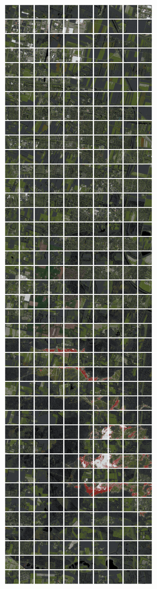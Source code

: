 <html>
<div>
<img src="https://github.com/HakkaTjakka/NL_TILE_MAP/blob/main/18/615/-1037/r.6150.-10370.png" height="44" width="44">
<img src="https://github.com/HakkaTjakka/NL_TILE_MAP/blob/main/18/615/-1037/r.6151.-10370.png" height="44" width="44">
<img src="https://github.com/HakkaTjakka/NL_TILE_MAP/blob/main/18/615/-1037/r.6152.-10370.png" height="44" width="44">
<img src="https://github.com/HakkaTjakka/NL_TILE_MAP/blob/main/18/615/-1037/r.6153.-10370.png" height="44" width="44">
<img src="https://github.com/HakkaTjakka/NL_TILE_MAP/blob/main/18/615/-1037/r.6154.-10370.png" height="44" width="44">
<img src="https://github.com/HakkaTjakka/NL_TILE_MAP/blob/main/18/615/-1037/r.6155.-10370.png" height="44" width="44">
<img src="https://github.com/HakkaTjakka/NL_TILE_MAP/blob/main/18/615/-1037/r.6156.-10370.png" height="44" width="44">
<img src="https://github.com/HakkaTjakka/NL_TILE_MAP/blob/main/18/615/-1037/r.6157.-10370.png" height="44" width="44">
<img src="https://github.com/HakkaTjakka/NL_TILE_MAP/blob/main/18/615/-1037/r.6158.-10370.png" height="44" width="44">
<img src="https://github.com/HakkaTjakka/NL_TILE_MAP/blob/main/18/615/-1037/r.6159.-10370.png" height="44" width="44">
<img src="https://github.com/HakkaTjakka/NL_TILE_MAP/blob/main/18/616/-1037/r.6160.-10370.png" height="44" width="44">
<img src="https://github.com/HakkaTjakka/NL_TILE_MAP/blob/main/18/616/-1037/r.6161.-10370.png" height="44" width="44">
<img src="https://github.com/HakkaTjakka/NL_TILE_MAP/blob/main/18/616/-1037/r.6162.-10370.png" height="44" width="44">
<img src="https://github.com/HakkaTjakka/NL_TILE_MAP/blob/main/18/616/-1037/r.6163.-10370.png" height="44" width="44">
<img src="https://github.com/HakkaTjakka/NL_TILE_MAP/blob/main/18/616/-1037/r.6164.-10370.png" height="44" width="44">
<img src="https://github.com/HakkaTjakka/NL_TILE_MAP/blob/main/18/616/-1037/r.6165.-10370.png" height="44" width="44">
<img src="https://github.com/HakkaTjakka/NL_TILE_MAP/blob/main/18/616/-1037/r.6166.-10370.png" height="44" width="44">
<img src="https://github.com/HakkaTjakka/NL_TILE_MAP/blob/main/18/616/-1037/r.6167.-10370.png" height="44" width="44">
<img src="https://github.com/HakkaTjakka/NL_TILE_MAP/blob/main/18/616/-1037/r.6168.-10370.png" height="44" width="44">
<img src="https://github.com/HakkaTjakka/NL_TILE_MAP/blob/main/18/616/-1037/r.6169.-10370.png" height="44" width="44">
<br>
<img src="https://github.com/HakkaTjakka/NL_TILE_MAP/blob/main/18/615/-1037/r.6150.-10369.png" height="44" width="44">
<img src="https://github.com/HakkaTjakka/NL_TILE_MAP/blob/main/18/615/-1037/r.6151.-10369.png" height="44" width="44">
<img src="https://github.com/HakkaTjakka/NL_TILE_MAP/blob/main/18/615/-1037/r.6152.-10369.png" height="44" width="44">
<img src="https://github.com/HakkaTjakka/NL_TILE_MAP/blob/main/18/615/-1037/r.6153.-10369.png" height="44" width="44">
<img src="https://github.com/HakkaTjakka/NL_TILE_MAP/blob/main/18/615/-1037/r.6154.-10369.png" height="44" width="44">
<img src="https://github.com/HakkaTjakka/NL_TILE_MAP/blob/main/18/615/-1037/r.6155.-10369.png" height="44" width="44">
<img src="https://github.com/HakkaTjakka/NL_TILE_MAP/blob/main/18/615/-1037/r.6156.-10369.png" height="44" width="44">
<img src="https://github.com/HakkaTjakka/NL_TILE_MAP/blob/main/18/615/-1037/r.6157.-10369.png" height="44" width="44">
<img src="https://github.com/HakkaTjakka/NL_TILE_MAP/blob/main/18/615/-1037/r.6158.-10369.png" height="44" width="44">
<img src="https://github.com/HakkaTjakka/NL_TILE_MAP/blob/main/18/615/-1037/r.6159.-10369.png" height="44" width="44">
<img src="https://github.com/HakkaTjakka/NL_TILE_MAP/blob/main/18/616/-1037/r.6160.-10369.png" height="44" width="44">
<img src="https://github.com/HakkaTjakka/NL_TILE_MAP/blob/main/18/616/-1037/r.6161.-10369.png" height="44" width="44">
<img src="https://github.com/HakkaTjakka/NL_TILE_MAP/blob/main/18/616/-1037/r.6162.-10369.png" height="44" width="44">
<img src="https://github.com/HakkaTjakka/NL_TILE_MAP/blob/main/18/616/-1037/r.6163.-10369.png" height="44" width="44">
<img src="https://github.com/HakkaTjakka/NL_TILE_MAP/blob/main/18/616/-1037/r.6164.-10369.png" height="44" width="44">
<img src="https://github.com/HakkaTjakka/NL_TILE_MAP/blob/main/18/616/-1037/r.6165.-10369.png" height="44" width="44">
<img src="https://github.com/HakkaTjakka/NL_TILE_MAP/blob/main/18/616/-1037/r.6166.-10369.png" height="44" width="44">
<img src="https://github.com/HakkaTjakka/NL_TILE_MAP/blob/main/18/616/-1037/r.6167.-10369.png" height="44" width="44">
<img src="https://github.com/HakkaTjakka/NL_TILE_MAP/blob/main/18/616/-1037/r.6168.-10369.png" height="44" width="44">
<img src="https://github.com/HakkaTjakka/NL_TILE_MAP/blob/main/18/616/-1037/r.6169.-10369.png" height="44" width="44">
<br>
<img src="https://github.com/HakkaTjakka/NL_TILE_MAP/blob/main/18/615/-1037/r.6150.-10368.png" height="44" width="44">
<img src="https://github.com/HakkaTjakka/NL_TILE_MAP/blob/main/18/615/-1037/r.6151.-10368.png" height="44" width="44">
<img src="https://github.com/HakkaTjakka/NL_TILE_MAP/blob/main/18/615/-1037/r.6152.-10368.png" height="44" width="44">
<img src="https://github.com/HakkaTjakka/NL_TILE_MAP/blob/main/18/615/-1037/r.6153.-10368.png" height="44" width="44">
<img src="https://github.com/HakkaTjakka/NL_TILE_MAP/blob/main/18/615/-1037/r.6154.-10368.png" height="44" width="44">
<img src="https://github.com/HakkaTjakka/NL_TILE_MAP/blob/main/18/615/-1037/r.6155.-10368.png" height="44" width="44">
<img src="https://github.com/HakkaTjakka/NL_TILE_MAP/blob/main/18/615/-1037/r.6156.-10368.png" height="44" width="44">
<img src="https://github.com/HakkaTjakka/NL_TILE_MAP/blob/main/18/615/-1037/r.6157.-10368.png" height="44" width="44">
<img src="https://github.com/HakkaTjakka/NL_TILE_MAP/blob/main/18/615/-1037/r.6158.-10368.png" height="44" width="44">
<img src="https://github.com/HakkaTjakka/NL_TILE_MAP/blob/main/18/615/-1037/r.6159.-10368.png" height="44" width="44">
<img src="https://github.com/HakkaTjakka/NL_TILE_MAP/blob/main/18/616/-1037/r.6160.-10368.png" height="44" width="44">
<img src="https://github.com/HakkaTjakka/NL_TILE_MAP/blob/main/18/616/-1037/r.6161.-10368.png" height="44" width="44">
<img src="https://github.com/HakkaTjakka/NL_TILE_MAP/blob/main/18/616/-1037/r.6162.-10368.png" height="44" width="44">
<img src="https://github.com/HakkaTjakka/NL_TILE_MAP/blob/main/18/616/-1037/r.6163.-10368.png" height="44" width="44">
<img src="https://github.com/HakkaTjakka/NL_TILE_MAP/blob/main/18/616/-1037/r.6164.-10368.png" height="44" width="44">
<img src="https://github.com/HakkaTjakka/NL_TILE_MAP/blob/main/18/616/-1037/r.6165.-10368.png" height="44" width="44">
<img src="https://github.com/HakkaTjakka/NL_TILE_MAP/blob/main/18/616/-1037/r.6166.-10368.png" height="44" width="44">
<img src="https://github.com/HakkaTjakka/NL_TILE_MAP/blob/main/18/616/-1037/r.6167.-10368.png" height="44" width="44">
<img src="https://github.com/HakkaTjakka/NL_TILE_MAP/blob/main/18/616/-1037/r.6168.-10368.png" height="44" width="44">
<img src="https://github.com/HakkaTjakka/NL_TILE_MAP/blob/main/18/616/-1037/r.6169.-10368.png" height="44" width="44">
<br>
<img src="https://github.com/HakkaTjakka/NL_TILE_MAP/blob/main/18/615/-1037/r.6150.-10367.png" height="44" width="44">
<img src="https://github.com/HakkaTjakka/NL_TILE_MAP/blob/main/18/615/-1037/r.6151.-10367.png" height="44" width="44">
<img src="https://github.com/HakkaTjakka/NL_TILE_MAP/blob/main/18/615/-1037/r.6152.-10367.png" height="44" width="44">
<img src="https://github.com/HakkaTjakka/NL_TILE_MAP/blob/main/18/615/-1037/r.6153.-10367.png" height="44" width="44">
<img src="https://github.com/HakkaTjakka/NL_TILE_MAP/blob/main/18/615/-1037/r.6154.-10367.png" height="44" width="44">
<img src="https://github.com/HakkaTjakka/NL_TILE_MAP/blob/main/18/615/-1037/r.6155.-10367.png" height="44" width="44">
<img src="https://github.com/HakkaTjakka/NL_TILE_MAP/blob/main/18/615/-1037/r.6156.-10367.png" height="44" width="44">
<img src="https://github.com/HakkaTjakka/NL_TILE_MAP/blob/main/18/615/-1037/r.6157.-10367.png" height="44" width="44">
<img src="https://github.com/HakkaTjakka/NL_TILE_MAP/blob/main/18/615/-1037/r.6158.-10367.png" height="44" width="44">
<img src="https://github.com/HakkaTjakka/NL_TILE_MAP/blob/main/18/615/-1037/r.6159.-10367.png" height="44" width="44">
<img src="https://github.com/HakkaTjakka/NL_TILE_MAP/blob/main/18/616/-1037/r.6160.-10367.png" height="44" width="44">
<img src="https://github.com/HakkaTjakka/NL_TILE_MAP/blob/main/18/616/-1037/r.6161.-10367.png" height="44" width="44">
<img src="https://github.com/HakkaTjakka/NL_TILE_MAP/blob/main/18/616/-1037/r.6162.-10367.png" height="44" width="44">
<img src="https://github.com/HakkaTjakka/NL_TILE_MAP/blob/main/18/616/-1037/r.6163.-10367.png" height="44" width="44">
<img src="https://github.com/HakkaTjakka/NL_TILE_MAP/blob/main/18/616/-1037/r.6164.-10367.png" height="44" width="44">
<img src="https://github.com/HakkaTjakka/NL_TILE_MAP/blob/main/18/616/-1037/r.6165.-10367.png" height="44" width="44">
<img src="https://github.com/HakkaTjakka/NL_TILE_MAP/blob/main/18/616/-1037/r.6166.-10367.png" height="44" width="44">
<img src="https://github.com/HakkaTjakka/NL_TILE_MAP/blob/main/18/616/-1037/r.6167.-10367.png" height="44" width="44">
<img src="https://github.com/HakkaTjakka/NL_TILE_MAP/blob/main/18/616/-1037/r.6168.-10367.png" height="44" width="44">
<img src="https://github.com/HakkaTjakka/NL_TILE_MAP/blob/main/18/616/-1037/r.6169.-10367.png" height="44" width="44">
<br>
<img src="https://github.com/HakkaTjakka/NL_TILE_MAP/blob/main/18/615/-1037/r.6150.-10366.png" height="44" width="44">
<img src="https://github.com/HakkaTjakka/NL_TILE_MAP/blob/main/18/615/-1037/r.6151.-10366.png" height="44" width="44">
<img src="https://github.com/HakkaTjakka/NL_TILE_MAP/blob/main/18/615/-1037/r.6152.-10366.png" height="44" width="44">
<img src="https://github.com/HakkaTjakka/NL_TILE_MAP/blob/main/18/615/-1037/r.6153.-10366.png" height="44" width="44">
<img src="https://github.com/HakkaTjakka/NL_TILE_MAP/blob/main/18/615/-1037/r.6154.-10366.png" height="44" width="44">
<img src="https://github.com/HakkaTjakka/NL_TILE_MAP/blob/main/18/615/-1037/r.6155.-10366.png" height="44" width="44">
<img src="https://github.com/HakkaTjakka/NL_TILE_MAP/blob/main/18/615/-1037/r.6156.-10366.png" height="44" width="44">
<img src="https://github.com/HakkaTjakka/NL_TILE_MAP/blob/main/18/615/-1037/r.6157.-10366.png" height="44" width="44">
<img src="https://github.com/HakkaTjakka/NL_TILE_MAP/blob/main/18/615/-1037/r.6158.-10366.png" height="44" width="44">
<img src="https://github.com/HakkaTjakka/NL_TILE_MAP/blob/main/18/615/-1037/r.6159.-10366.png" height="44" width="44">
<img src="https://github.com/HakkaTjakka/NL_TILE_MAP/blob/main/18/616/-1037/r.6160.-10366.png" height="44" width="44">
<img src="https://github.com/HakkaTjakka/NL_TILE_MAP/blob/main/18/616/-1037/r.6161.-10366.png" height="44" width="44">
<img src="https://github.com/HakkaTjakka/NL_TILE_MAP/blob/main/18/616/-1037/r.6162.-10366.png" height="44" width="44">
<img src="https://github.com/HakkaTjakka/NL_TILE_MAP/blob/main/18/616/-1037/r.6163.-10366.png" height="44" width="44">
<img src="https://github.com/HakkaTjakka/NL_TILE_MAP/blob/main/18/616/-1037/r.6164.-10366.png" height="44" width="44">
<img src="https://github.com/HakkaTjakka/NL_TILE_MAP/blob/main/18/616/-1037/r.6165.-10366.png" height="44" width="44">
<img src="https://github.com/HakkaTjakka/NL_TILE_MAP/blob/main/18/616/-1037/r.6166.-10366.png" height="44" width="44">
<img src="https://github.com/HakkaTjakka/NL_TILE_MAP/blob/main/18/616/-1037/r.6167.-10366.png" height="44" width="44">
<img src="https://github.com/HakkaTjakka/NL_TILE_MAP/blob/main/18/616/-1037/r.6168.-10366.png" height="44" width="44">
<img src="https://github.com/HakkaTjakka/NL_TILE_MAP/blob/main/18/616/-1037/r.6169.-10366.png" height="44" width="44">
<br>
<img src="https://github.com/HakkaTjakka/NL_TILE_MAP/blob/main/18/615/-1037/r.6150.-10365.png" height="44" width="44">
<img src="https://github.com/HakkaTjakka/NL_TILE_MAP/blob/main/18/615/-1037/r.6151.-10365.png" height="44" width="44">
<img src="https://github.com/HakkaTjakka/NL_TILE_MAP/blob/main/18/615/-1037/r.6152.-10365.png" height="44" width="44">
<img src="https://github.com/HakkaTjakka/NL_TILE_MAP/blob/main/18/615/-1037/r.6153.-10365.png" height="44" width="44">
<img src="https://github.com/HakkaTjakka/NL_TILE_MAP/blob/main/18/615/-1037/r.6154.-10365.png" height="44" width="44">
<img src="https://github.com/HakkaTjakka/NL_TILE_MAP/blob/main/18/615/-1037/r.6155.-10365.png" height="44" width="44">
<img src="https://github.com/HakkaTjakka/NL_TILE_MAP/blob/main/18/615/-1037/r.6156.-10365.png" height="44" width="44">
<img src="https://github.com/HakkaTjakka/NL_TILE_MAP/blob/main/18/615/-1037/r.6157.-10365.png" height="44" width="44">
<img src="https://github.com/HakkaTjakka/NL_TILE_MAP/blob/main/18/615/-1037/r.6158.-10365.png" height="44" width="44">
<img src="https://github.com/HakkaTjakka/NL_TILE_MAP/blob/main/18/615/-1037/r.6159.-10365.png" height="44" width="44">
<img src="https://github.com/HakkaTjakka/NL_TILE_MAP/blob/main/18/616/-1037/r.6160.-10365.png" height="44" width="44">
<img src="https://github.com/HakkaTjakka/NL_TILE_MAP/blob/main/18/616/-1037/r.6161.-10365.png" height="44" width="44">
<img src="https://github.com/HakkaTjakka/NL_TILE_MAP/blob/main/18/616/-1037/r.6162.-10365.png" height="44" width="44">
<img src="https://github.com/HakkaTjakka/NL_TILE_MAP/blob/main/18/616/-1037/r.6163.-10365.png" height="44" width="44">
<img src="https://github.com/HakkaTjakka/NL_TILE_MAP/blob/main/18/616/-1037/r.6164.-10365.png" height="44" width="44">
<img src="https://github.com/HakkaTjakka/NL_TILE_MAP/blob/main/18/616/-1037/r.6165.-10365.png" height="44" width="44">
<img src="https://github.com/HakkaTjakka/NL_TILE_MAP/blob/main/18/616/-1037/r.6166.-10365.png" height="44" width="44">
<img src="https://github.com/HakkaTjakka/NL_TILE_MAP/blob/main/18/616/-1037/r.6167.-10365.png" height="44" width="44">
<img src="https://github.com/HakkaTjakka/NL_TILE_MAP/blob/main/18/616/-1037/r.6168.-10365.png" height="44" width="44">
<img src="https://github.com/HakkaTjakka/NL_TILE_MAP/blob/main/18/616/-1037/r.6169.-10365.png" height="44" width="44">
<br>
<img src="https://github.com/HakkaTjakka/NL_TILE_MAP/blob/main/18/615/-1037/r.6150.-10364.png" height="44" width="44">
<img src="https://github.com/HakkaTjakka/NL_TILE_MAP/blob/main/18/615/-1037/r.6151.-10364.png" height="44" width="44">
<img src="https://github.com/HakkaTjakka/NL_TILE_MAP/blob/main/18/615/-1037/r.6152.-10364.png" height="44" width="44">
<img src="https://github.com/HakkaTjakka/NL_TILE_MAP/blob/main/18/615/-1037/r.6153.-10364.png" height="44" width="44">
<img src="https://github.com/HakkaTjakka/NL_TILE_MAP/blob/main/18/615/-1037/r.6154.-10364.png" height="44" width="44">
<img src="https://github.com/HakkaTjakka/NL_TILE_MAP/blob/main/18/615/-1037/r.6155.-10364.png" height="44" width="44">
<img src="https://github.com/HakkaTjakka/NL_TILE_MAP/blob/main/18/615/-1037/r.6156.-10364.png" height="44" width="44">
<img src="https://github.com/HakkaTjakka/NL_TILE_MAP/blob/main/18/615/-1037/r.6157.-10364.png" height="44" width="44">
<img src="https://github.com/HakkaTjakka/NL_TILE_MAP/blob/main/18/615/-1037/r.6158.-10364.png" height="44" width="44">
<img src="https://github.com/HakkaTjakka/NL_TILE_MAP/blob/main/18/615/-1037/r.6159.-10364.png" height="44" width="44">
<img src="https://github.com/HakkaTjakka/NL_TILE_MAP/blob/main/18/616/-1037/r.6160.-10364.png" height="44" width="44">
<img src="https://github.com/HakkaTjakka/NL_TILE_MAP/blob/main/18/616/-1037/r.6161.-10364.png" height="44" width="44">
<img src="https://github.com/HakkaTjakka/NL_TILE_MAP/blob/main/18/616/-1037/r.6162.-10364.png" height="44" width="44">
<img src="https://github.com/HakkaTjakka/NL_TILE_MAP/blob/main/18/616/-1037/r.6163.-10364.png" height="44" width="44">
<img src="https://github.com/HakkaTjakka/NL_TILE_MAP/blob/main/18/616/-1037/r.6164.-10364.png" height="44" width="44">
<img src="https://github.com/HakkaTjakka/NL_TILE_MAP/blob/main/18/616/-1037/r.6165.-10364.png" height="44" width="44">
<img src="https://github.com/HakkaTjakka/NL_TILE_MAP/blob/main/18/616/-1037/r.6166.-10364.png" height="44" width="44">
<img src="https://github.com/HakkaTjakka/NL_TILE_MAP/blob/main/18/616/-1037/r.6167.-10364.png" height="44" width="44">
<img src="https://github.com/HakkaTjakka/NL_TILE_MAP/blob/main/18/616/-1037/r.6168.-10364.png" height="44" width="44">
<img src="https://github.com/HakkaTjakka/NL_TILE_MAP/blob/main/18/616/-1037/r.6169.-10364.png" height="44" width="44">
<br>
<img src="https://github.com/HakkaTjakka/NL_TILE_MAP/blob/main/18/615/-1037/r.6150.-10363.png" height="44" width="44">
<img src="https://github.com/HakkaTjakka/NL_TILE_MAP/blob/main/18/615/-1037/r.6151.-10363.png" height="44" width="44">
<img src="https://github.com/HakkaTjakka/NL_TILE_MAP/blob/main/18/615/-1037/r.6152.-10363.png" height="44" width="44">
<img src="https://github.com/HakkaTjakka/NL_TILE_MAP/blob/main/18/615/-1037/r.6153.-10363.png" height="44" width="44">
<img src="https://github.com/HakkaTjakka/NL_TILE_MAP/blob/main/18/615/-1037/r.6154.-10363.png" height="44" width="44">
<img src="https://github.com/HakkaTjakka/NL_TILE_MAP/blob/main/18/615/-1037/r.6155.-10363.png" height="44" width="44">
<img src="https://github.com/HakkaTjakka/NL_TILE_MAP/blob/main/18/615/-1037/r.6156.-10363.png" height="44" width="44">
<img src="https://github.com/HakkaTjakka/NL_TILE_MAP/blob/main/18/615/-1037/r.6157.-10363.png" height="44" width="44">
<img src="https://github.com/HakkaTjakka/NL_TILE_MAP/blob/main/18/615/-1037/r.6158.-10363.png" height="44" width="44">
<img src="https://github.com/HakkaTjakka/NL_TILE_MAP/blob/main/18/615/-1037/r.6159.-10363.png" height="44" width="44">
<img src="https://github.com/HakkaTjakka/NL_TILE_MAP/blob/main/18/616/-1037/r.6160.-10363.png" height="44" width="44">
<img src="https://github.com/HakkaTjakka/NL_TILE_MAP/blob/main/18/616/-1037/r.6161.-10363.png" height="44" width="44">
<img src="https://github.com/HakkaTjakka/NL_TILE_MAP/blob/main/18/616/-1037/r.6162.-10363.png" height="44" width="44">
<img src="https://github.com/HakkaTjakka/NL_TILE_MAP/blob/main/18/616/-1037/r.6163.-10363.png" height="44" width="44">
<img src="https://github.com/HakkaTjakka/NL_TILE_MAP/blob/main/18/616/-1037/r.6164.-10363.png" height="44" width="44">
<img src="https://github.com/HakkaTjakka/NL_TILE_MAP/blob/main/18/616/-1037/r.6165.-10363.png" height="44" width="44">
<img src="https://github.com/HakkaTjakka/NL_TILE_MAP/blob/main/18/616/-1037/r.6166.-10363.png" height="44" width="44">
<img src="https://github.com/HakkaTjakka/NL_TILE_MAP/blob/main/18/616/-1037/r.6167.-10363.png" height="44" width="44">
<img src="https://github.com/HakkaTjakka/NL_TILE_MAP/blob/main/18/616/-1037/r.6168.-10363.png" height="44" width="44">
<img src="https://github.com/HakkaTjakka/NL_TILE_MAP/blob/main/18/616/-1037/r.6169.-10363.png" height="44" width="44">
<br>
<img src="https://github.com/HakkaTjakka/NL_TILE_MAP/blob/main/18/615/-1037/r.6150.-10362.png" height="44" width="44">
<img src="https://github.com/HakkaTjakka/NL_TILE_MAP/blob/main/18/615/-1037/r.6151.-10362.png" height="44" width="44">
<img src="https://github.com/HakkaTjakka/NL_TILE_MAP/blob/main/18/615/-1037/r.6152.-10362.png" height="44" width="44">
<img src="https://github.com/HakkaTjakka/NL_TILE_MAP/blob/main/18/615/-1037/r.6153.-10362.png" height="44" width="44">
<img src="https://github.com/HakkaTjakka/NL_TILE_MAP/blob/main/18/615/-1037/r.6154.-10362.png" height="44" width="44">
<img src="https://github.com/HakkaTjakka/NL_TILE_MAP/blob/main/18/615/-1037/r.6155.-10362.png" height="44" width="44">
<img src="https://github.com/HakkaTjakka/NL_TILE_MAP/blob/main/18/615/-1037/r.6156.-10362.png" height="44" width="44">
<img src="https://github.com/HakkaTjakka/NL_TILE_MAP/blob/main/18/615/-1037/r.6157.-10362.png" height="44" width="44">
<img src="https://github.com/HakkaTjakka/NL_TILE_MAP/blob/main/18/615/-1037/r.6158.-10362.png" height="44" width="44">
<img src="https://github.com/HakkaTjakka/NL_TILE_MAP/blob/main/18/615/-1037/r.6159.-10362.png" height="44" width="44">
<img src="https://github.com/HakkaTjakka/NL_TILE_MAP/blob/main/18/616/-1037/r.6160.-10362.png" height="44" width="44">
<img src="https://github.com/HakkaTjakka/NL_TILE_MAP/blob/main/18/616/-1037/r.6161.-10362.png" height="44" width="44">
<img src="https://github.com/HakkaTjakka/NL_TILE_MAP/blob/main/18/616/-1037/r.6162.-10362.png" height="44" width="44">
<img src="https://github.com/HakkaTjakka/NL_TILE_MAP/blob/main/18/616/-1037/r.6163.-10362.png" height="44" width="44">
<img src="https://github.com/HakkaTjakka/NL_TILE_MAP/blob/main/18/616/-1037/r.6164.-10362.png" height="44" width="44">
<img src="https://github.com/HakkaTjakka/NL_TILE_MAP/blob/main/18/616/-1037/r.6165.-10362.png" height="44" width="44">
<img src="https://github.com/HakkaTjakka/NL_TILE_MAP/blob/main/18/616/-1037/r.6166.-10362.png" height="44" width="44">
<img src="https://github.com/HakkaTjakka/NL_TILE_MAP/blob/main/18/616/-1037/r.6167.-10362.png" height="44" width="44">
<img src="https://github.com/HakkaTjakka/NL_TILE_MAP/blob/main/18/616/-1037/r.6168.-10362.png" height="44" width="44">
<img src="https://github.com/HakkaTjakka/NL_TILE_MAP/blob/main/18/616/-1037/r.6169.-10362.png" height="44" width="44">
<br>
<img src="https://github.com/HakkaTjakka/NL_TILE_MAP/blob/main/18/615/-1037/r.6150.-10361.png" height="44" width="44">
<img src="https://github.com/HakkaTjakka/NL_TILE_MAP/blob/main/18/615/-1037/r.6151.-10361.png" height="44" width="44">
<img src="https://github.com/HakkaTjakka/NL_TILE_MAP/blob/main/18/615/-1037/r.6152.-10361.png" height="44" width="44">
<img src="https://github.com/HakkaTjakka/NL_TILE_MAP/blob/main/18/615/-1037/r.6153.-10361.png" height="44" width="44">
<img src="https://github.com/HakkaTjakka/NL_TILE_MAP/blob/main/18/615/-1037/r.6154.-10361.png" height="44" width="44">
<img src="https://github.com/HakkaTjakka/NL_TILE_MAP/blob/main/18/615/-1037/r.6155.-10361.png" height="44" width="44">
<img src="https://github.com/HakkaTjakka/NL_TILE_MAP/blob/main/18/615/-1037/r.6156.-10361.png" height="44" width="44">
<img src="https://github.com/HakkaTjakka/NL_TILE_MAP/blob/main/18/615/-1037/r.6157.-10361.png" height="44" width="44">
<img src="https://github.com/HakkaTjakka/NL_TILE_MAP/blob/main/18/615/-1037/r.6158.-10361.png" height="44" width="44">
<img src="https://github.com/HakkaTjakka/NL_TILE_MAP/blob/main/18/615/-1037/r.6159.-10361.png" height="44" width="44">
<img src="https://github.com/HakkaTjakka/NL_TILE_MAP/blob/main/18/616/-1037/r.6160.-10361.png" height="44" width="44">
<img src="https://github.com/HakkaTjakka/NL_TILE_MAP/blob/main/18/616/-1037/r.6161.-10361.png" height="44" width="44">
<img src="https://github.com/HakkaTjakka/NL_TILE_MAP/blob/main/18/616/-1037/r.6162.-10361.png" height="44" width="44">
<img src="https://github.com/HakkaTjakka/NL_TILE_MAP/blob/main/18/616/-1037/r.6163.-10361.png" height="44" width="44">
<img src="https://github.com/HakkaTjakka/NL_TILE_MAP/blob/main/18/616/-1037/r.6164.-10361.png" height="44" width="44">
<img src="https://github.com/HakkaTjakka/NL_TILE_MAP/blob/main/18/616/-1037/r.6165.-10361.png" height="44" width="44">
<img src="https://github.com/HakkaTjakka/NL_TILE_MAP/blob/main/18/616/-1037/r.6166.-10361.png" height="44" width="44">
<img src="https://github.com/HakkaTjakka/NL_TILE_MAP/blob/main/18/616/-1037/r.6167.-10361.png" height="44" width="44">
<img src="https://github.com/HakkaTjakka/NL_TILE_MAP/blob/main/18/616/-1037/r.6168.-10361.png" height="44" width="44">
<img src="https://github.com/HakkaTjakka/NL_TILE_MAP/blob/main/18/616/-1037/r.6169.-10361.png" height="44" width="44">
<br>
<img src="https://github.com/HakkaTjakka/NL_TILE_MAP/blob/main/18/615/-1036/r.6150.-10360.png" height="44" width="44">
<img src="https://github.com/HakkaTjakka/NL_TILE_MAP/blob/main/18/615/-1036/r.6151.-10360.png" height="44" width="44">
<img src="https://github.com/HakkaTjakka/NL_TILE_MAP/blob/main/18/615/-1036/r.6152.-10360.png" height="44" width="44">
<img src="https://github.com/HakkaTjakka/NL_TILE_MAP/blob/main/18/615/-1036/r.6153.-10360.png" height="44" width="44">
<img src="https://github.com/HakkaTjakka/NL_TILE_MAP/blob/main/18/615/-1036/r.6154.-10360.png" height="44" width="44">
<img src="https://github.com/HakkaTjakka/NL_TILE_MAP/blob/main/18/615/-1036/r.6155.-10360.png" height="44" width="44">
<img src="https://github.com/HakkaTjakka/NL_TILE_MAP/blob/main/18/615/-1036/r.6156.-10360.png" height="44" width="44">
<img src="https://github.com/HakkaTjakka/NL_TILE_MAP/blob/main/18/615/-1036/r.6157.-10360.png" height="44" width="44">
<img src="https://github.com/HakkaTjakka/NL_TILE_MAP/blob/main/18/615/-1036/r.6158.-10360.png" height="44" width="44">
<img src="https://github.com/HakkaTjakka/NL_TILE_MAP/blob/main/18/615/-1036/r.6159.-10360.png" height="44" width="44">
<img src="https://github.com/HakkaTjakka/NL_TILE_MAP/blob/main/18/616/-1036/r.6160.-10360.png" height="44" width="44">
<img src="https://github.com/HakkaTjakka/NL_TILE_MAP/blob/main/18/616/-1036/r.6161.-10360.png" height="44" width="44">
<img src="https://github.com/HakkaTjakka/NL_TILE_MAP/blob/main/18/616/-1036/r.6162.-10360.png" height="44" width="44">
<img src="https://github.com/HakkaTjakka/NL_TILE_MAP/blob/main/18/616/-1036/r.6163.-10360.png" height="44" width="44">
<img src="https://github.com/HakkaTjakka/NL_TILE_MAP/blob/main/18/616/-1036/r.6164.-10360.png" height="44" width="44">
<img src="https://github.com/HakkaTjakka/NL_TILE_MAP/blob/main/18/616/-1036/r.6165.-10360.png" height="44" width="44">
<img src="https://github.com/HakkaTjakka/NL_TILE_MAP/blob/main/18/616/-1036/r.6166.-10360.png" height="44" width="44">
<img src="https://github.com/HakkaTjakka/NL_TILE_MAP/blob/main/18/616/-1036/r.6167.-10360.png" height="44" width="44">
<img src="https://github.com/HakkaTjakka/NL_TILE_MAP/blob/main/18/616/-1036/r.6168.-10360.png" height="44" width="44">
<img src="https://github.com/HakkaTjakka/NL_TILE_MAP/blob/main/18/616/-1036/r.6169.-10360.png" height="44" width="44">
<br>
<img src="https://github.com/HakkaTjakka/NL_TILE_MAP/blob/main/18/615/-1036/r.6150.-10359.png" height="44" width="44">
<img src="https://github.com/HakkaTjakka/NL_TILE_MAP/blob/main/18/615/-1036/r.6151.-10359.png" height="44" width="44">
<img src="https://github.com/HakkaTjakka/NL_TILE_MAP/blob/main/18/615/-1036/r.6152.-10359.png" height="44" width="44">
<img src="https://github.com/HakkaTjakka/NL_TILE_MAP/blob/main/18/615/-1036/r.6153.-10359.png" height="44" width="44">
<img src="https://github.com/HakkaTjakka/NL_TILE_MAP/blob/main/18/615/-1036/r.6154.-10359.png" height="44" width="44">
<img src="https://github.com/HakkaTjakka/NL_TILE_MAP/blob/main/18/615/-1036/r.6155.-10359.png" height="44" width="44">
<img src="https://github.com/HakkaTjakka/NL_TILE_MAP/blob/main/18/615/-1036/r.6156.-10359.png" height="44" width="44">
<img src="https://github.com/HakkaTjakka/NL_TILE_MAP/blob/main/18/615/-1036/r.6157.-10359.png" height="44" width="44">
<img src="https://github.com/HakkaTjakka/NL_TILE_MAP/blob/main/18/615/-1036/r.6158.-10359.png" height="44" width="44">
<img src="https://github.com/HakkaTjakka/NL_TILE_MAP/blob/main/18/615/-1036/r.6159.-10359.png" height="44" width="44">
<img src="https://github.com/HakkaTjakka/NL_TILE_MAP/blob/main/18/616/-1036/r.6160.-10359.png" height="44" width="44">
<img src="https://github.com/HakkaTjakka/NL_TILE_MAP/blob/main/18/616/-1036/r.6161.-10359.png" height="44" width="44">
<img src="https://github.com/HakkaTjakka/NL_TILE_MAP/blob/main/18/616/-1036/r.6162.-10359.png" height="44" width="44">
<img src="https://github.com/HakkaTjakka/NL_TILE_MAP/blob/main/18/616/-1036/r.6163.-10359.png" height="44" width="44">
<img src="https://github.com/HakkaTjakka/NL_TILE_MAP/blob/main/18/616/-1036/r.6164.-10359.png" height="44" width="44">
<img src="https://github.com/HakkaTjakka/NL_TILE_MAP/blob/main/18/616/-1036/r.6165.-10359.png" height="44" width="44">
<img src="https://github.com/HakkaTjakka/NL_TILE_MAP/blob/main/18/616/-1036/r.6166.-10359.png" height="44" width="44">
<img src="https://github.com/HakkaTjakka/NL_TILE_MAP/blob/main/18/616/-1036/r.6167.-10359.png" height="44" width="44">
<img src="https://github.com/HakkaTjakka/NL_TILE_MAP/blob/main/18/616/-1036/r.6168.-10359.png" height="44" width="44">
<img src="https://github.com/HakkaTjakka/NL_TILE_MAP/blob/main/18/616/-1036/r.6169.-10359.png" height="44" width="44">
<br>
<img src="https://github.com/HakkaTjakka/NL_TILE_MAP/blob/main/18/615/-1036/r.6150.-10358.png" height="44" width="44">
<img src="https://github.com/HakkaTjakka/NL_TILE_MAP/blob/main/18/615/-1036/r.6151.-10358.png" height="44" width="44">
<img src="https://github.com/HakkaTjakka/NL_TILE_MAP/blob/main/18/615/-1036/r.6152.-10358.png" height="44" width="44">
<img src="https://github.com/HakkaTjakka/NL_TILE_MAP/blob/main/18/615/-1036/r.6153.-10358.png" height="44" width="44">
<img src="https://github.com/HakkaTjakka/NL_TILE_MAP/blob/main/18/615/-1036/r.6154.-10358.png" height="44" width="44">
<img src="https://github.com/HakkaTjakka/NL_TILE_MAP/blob/main/18/615/-1036/r.6155.-10358.png" height="44" width="44">
<img src="https://github.com/HakkaTjakka/NL_TILE_MAP/blob/main/18/615/-1036/r.6156.-10358.png" height="44" width="44">
<img src="https://github.com/HakkaTjakka/NL_TILE_MAP/blob/main/18/615/-1036/r.6157.-10358.png" height="44" width="44">
<img src="https://github.com/HakkaTjakka/NL_TILE_MAP/blob/main/18/615/-1036/r.6158.-10358.png" height="44" width="44">
<img src="https://github.com/HakkaTjakka/NL_TILE_MAP/blob/main/18/615/-1036/r.6159.-10358.png" height="44" width="44">
<img src="https://github.com/HakkaTjakka/NL_TILE_MAP/blob/main/18/616/-1036/r.6160.-10358.png" height="44" width="44">
<img src="https://github.com/HakkaTjakka/NL_TILE_MAP/blob/main/18/616/-1036/r.6161.-10358.png" height="44" width="44">
<img src="https://github.com/HakkaTjakka/NL_TILE_MAP/blob/main/18/616/-1036/r.6162.-10358.png" height="44" width="44">
<img src="https://github.com/HakkaTjakka/NL_TILE_MAP/blob/main/18/616/-1036/r.6163.-10358.png" height="44" width="44">
<img src="https://github.com/HakkaTjakka/NL_TILE_MAP/blob/main/18/616/-1036/r.6164.-10358.png" height="44" width="44">
<img src="https://github.com/HakkaTjakka/NL_TILE_MAP/blob/main/18/616/-1036/r.6165.-10358.png" height="44" width="44">
<img src="https://github.com/HakkaTjakka/NL_TILE_MAP/blob/main/18/616/-1036/r.6166.-10358.png" height="44" width="44">
<img src="https://github.com/HakkaTjakka/NL_TILE_MAP/blob/main/18/616/-1036/r.6167.-10358.png" height="44" width="44">
<img src="https://github.com/HakkaTjakka/NL_TILE_MAP/blob/main/18/616/-1036/r.6168.-10358.png" height="44" width="44">
<img src="https://github.com/HakkaTjakka/NL_TILE_MAP/blob/main/18/616/-1036/r.6169.-10358.png" height="44" width="44">
<br>
<img src="https://github.com/HakkaTjakka/NL_TILE_MAP/blob/main/18/615/-1036/r.6150.-10357.png" height="44" width="44">
<img src="https://github.com/HakkaTjakka/NL_TILE_MAP/blob/main/18/615/-1036/r.6151.-10357.png" height="44" width="44">
<img src="https://github.com/HakkaTjakka/NL_TILE_MAP/blob/main/18/615/-1036/r.6152.-10357.png" height="44" width="44">
<img src="https://github.com/HakkaTjakka/NL_TILE_MAP/blob/main/18/615/-1036/r.6153.-10357.png" height="44" width="44">
<img src="https://github.com/HakkaTjakka/NL_TILE_MAP/blob/main/18/615/-1036/r.6154.-10357.png" height="44" width="44">
<img src="https://github.com/HakkaTjakka/NL_TILE_MAP/blob/main/18/615/-1036/r.6155.-10357.png" height="44" width="44">
<img src="https://github.com/HakkaTjakka/NL_TILE_MAP/blob/main/18/615/-1036/r.6156.-10357.png" height="44" width="44">
<img src="https://github.com/HakkaTjakka/NL_TILE_MAP/blob/main/18/615/-1036/r.6157.-10357.png" height="44" width="44">
<img src="https://github.com/HakkaTjakka/NL_TILE_MAP/blob/main/18/615/-1036/r.6158.-10357.png" height="44" width="44">
<img src="https://github.com/HakkaTjakka/NL_TILE_MAP/blob/main/18/615/-1036/r.6159.-10357.png" height="44" width="44">
<img src="https://github.com/HakkaTjakka/NL_TILE_MAP/blob/main/18/616/-1036/r.6160.-10357.png" height="44" width="44">
<img src="https://github.com/HakkaTjakka/NL_TILE_MAP/blob/main/18/616/-1036/r.6161.-10357.png" height="44" width="44">
<img src="https://github.com/HakkaTjakka/NL_TILE_MAP/blob/main/18/616/-1036/r.6162.-10357.png" height="44" width="44">
<img src="https://github.com/HakkaTjakka/NL_TILE_MAP/blob/main/18/616/-1036/r.6163.-10357.png" height="44" width="44">
<img src="https://github.com/HakkaTjakka/NL_TILE_MAP/blob/main/18/616/-1036/r.6164.-10357.png" height="44" width="44">
<img src="https://github.com/HakkaTjakka/NL_TILE_MAP/blob/main/18/616/-1036/r.6165.-10357.png" height="44" width="44">
<img src="https://github.com/HakkaTjakka/NL_TILE_MAP/blob/main/18/616/-1036/r.6166.-10357.png" height="44" width="44">
<img src="https://github.com/HakkaTjakka/NL_TILE_MAP/blob/main/18/616/-1036/r.6167.-10357.png" height="44" width="44">
<img src="https://github.com/HakkaTjakka/NL_TILE_MAP/blob/main/18/616/-1036/r.6168.-10357.png" height="44" width="44">
<img src="https://github.com/HakkaTjakka/NL_TILE_MAP/blob/main/18/616/-1036/r.6169.-10357.png" height="44" width="44">
<br>
<img src="https://github.com/HakkaTjakka/NL_TILE_MAP/blob/main/18/615/-1036/r.6150.-10356.png" height="44" width="44">
<img src="https://github.com/HakkaTjakka/NL_TILE_MAP/blob/main/18/615/-1036/r.6151.-10356.png" height="44" width="44">
<img src="https://github.com/HakkaTjakka/NL_TILE_MAP/blob/main/18/615/-1036/r.6152.-10356.png" height="44" width="44">
<img src="https://github.com/HakkaTjakka/NL_TILE_MAP/blob/main/18/615/-1036/r.6153.-10356.png" height="44" width="44">
<img src="https://github.com/HakkaTjakka/NL_TILE_MAP/blob/main/18/615/-1036/r.6154.-10356.png" height="44" width="44">
<img src="https://github.com/HakkaTjakka/NL_TILE_MAP/blob/main/18/615/-1036/r.6155.-10356.png" height="44" width="44">
<img src="https://github.com/HakkaTjakka/NL_TILE_MAP/blob/main/18/615/-1036/r.6156.-10356.png" height="44" width="44">
<img src="https://github.com/HakkaTjakka/NL_TILE_MAP/blob/main/18/615/-1036/r.6157.-10356.png" height="44" width="44">
<img src="https://github.com/HakkaTjakka/NL_TILE_MAP/blob/main/18/615/-1036/r.6158.-10356.png" height="44" width="44">
<img src="https://github.com/HakkaTjakka/NL_TILE_MAP/blob/main/18/615/-1036/r.6159.-10356.png" height="44" width="44">
<img src="https://github.com/HakkaTjakka/NL_TILE_MAP/blob/main/18/616/-1036/r.6160.-10356.png" height="44" width="44">
<img src="https://github.com/HakkaTjakka/NL_TILE_MAP/blob/main/18/616/-1036/r.6161.-10356.png" height="44" width="44">
<img src="https://github.com/HakkaTjakka/NL_TILE_MAP/blob/main/18/616/-1036/r.6162.-10356.png" height="44" width="44">
<img src="https://github.com/HakkaTjakka/NL_TILE_MAP/blob/main/18/616/-1036/r.6163.-10356.png" height="44" width="44">
<img src="https://github.com/HakkaTjakka/NL_TILE_MAP/blob/main/18/616/-1036/r.6164.-10356.png" height="44" width="44">
<img src="https://github.com/HakkaTjakka/NL_TILE_MAP/blob/main/18/616/-1036/r.6165.-10356.png" height="44" width="44">
<img src="https://github.com/HakkaTjakka/NL_TILE_MAP/blob/main/18/616/-1036/r.6166.-10356.png" height="44" width="44">
<img src="https://github.com/HakkaTjakka/NL_TILE_MAP/blob/main/18/616/-1036/r.6167.-10356.png" height="44" width="44">
<img src="https://github.com/HakkaTjakka/NL_TILE_MAP/blob/main/18/616/-1036/r.6168.-10356.png" height="44" width="44">
<img src="https://github.com/HakkaTjakka/NL_TILE_MAP/blob/main/18/616/-1036/r.6169.-10356.png" height="44" width="44">
<br>
<img src="https://github.com/HakkaTjakka/NL_TILE_MAP/blob/main/18/615/-1036/r.6150.-10355.png" height="44" width="44">
<img src="https://github.com/HakkaTjakka/NL_TILE_MAP/blob/main/18/615/-1036/r.6151.-10355.png" height="44" width="44">
<img src="https://github.com/HakkaTjakka/NL_TILE_MAP/blob/main/18/615/-1036/r.6152.-10355.png" height="44" width="44">
<img src="https://github.com/HakkaTjakka/NL_TILE_MAP/blob/main/18/615/-1036/r.6153.-10355.png" height="44" width="44">
<img src="https://github.com/HakkaTjakka/NL_TILE_MAP/blob/main/18/615/-1036/r.6154.-10355.png" height="44" width="44">
<img src="https://github.com/HakkaTjakka/NL_TILE_MAP/blob/main/18/615/-1036/r.6155.-10355.png" height="44" width="44">
<img src="https://github.com/HakkaTjakka/NL_TILE_MAP/blob/main/18/615/-1036/r.6156.-10355.png" height="44" width="44">
<img src="https://github.com/HakkaTjakka/NL_TILE_MAP/blob/main/18/615/-1036/r.6157.-10355.png" height="44" width="44">
<img src="https://github.com/HakkaTjakka/NL_TILE_MAP/blob/main/18/615/-1036/r.6158.-10355.png" height="44" width="44">
<img src="https://github.com/HakkaTjakka/NL_TILE_MAP/blob/main/18/615/-1036/r.6159.-10355.png" height="44" width="44">
<img src="https://github.com/HakkaTjakka/NL_TILE_MAP/blob/main/18/616/-1036/r.6160.-10355.png" height="44" width="44">
<img src="https://github.com/HakkaTjakka/NL_TILE_MAP/blob/main/18/616/-1036/r.6161.-10355.png" height="44" width="44">
<img src="https://github.com/HakkaTjakka/NL_TILE_MAP/blob/main/18/616/-1036/r.6162.-10355.png" height="44" width="44">
<img src="https://github.com/HakkaTjakka/NL_TILE_MAP/blob/main/18/616/-1036/r.6163.-10355.png" height="44" width="44">
<img src="https://github.com/HakkaTjakka/NL_TILE_MAP/blob/main/18/616/-1036/r.6164.-10355.png" height="44" width="44">
<img src="https://github.com/HakkaTjakka/NL_TILE_MAP/blob/main/18/616/-1036/r.6165.-10355.png" height="44" width="44">
<img src="https://github.com/HakkaTjakka/NL_TILE_MAP/blob/main/18/616/-1036/r.6166.-10355.png" height="44" width="44">
<img src="https://github.com/HakkaTjakka/NL_TILE_MAP/blob/main/18/616/-1036/r.6167.-10355.png" height="44" width="44">
<img src="https://github.com/HakkaTjakka/NL_TILE_MAP/blob/main/18/616/-1036/r.6168.-10355.png" height="44" width="44">
<img src="https://github.com/HakkaTjakka/NL_TILE_MAP/blob/main/18/616/-1036/r.6169.-10355.png" height="44" width="44">
<br>
<img src="https://github.com/HakkaTjakka/NL_TILE_MAP/blob/main/18/615/-1036/r.6150.-10354.png" height="44" width="44">
<img src="https://github.com/HakkaTjakka/NL_TILE_MAP/blob/main/18/615/-1036/r.6151.-10354.png" height="44" width="44">
<img src="https://github.com/HakkaTjakka/NL_TILE_MAP/blob/main/18/615/-1036/r.6152.-10354.png" height="44" width="44">
<img src="https://github.com/HakkaTjakka/NL_TILE_MAP/blob/main/18/615/-1036/r.6153.-10354.png" height="44" width="44">
<img src="https://github.com/HakkaTjakka/NL_TILE_MAP/blob/main/18/615/-1036/r.6154.-10354.png" height="44" width="44">
<img src="https://github.com/HakkaTjakka/NL_TILE_MAP/blob/main/18/615/-1036/r.6155.-10354.png" height="44" width="44">
<img src="https://github.com/HakkaTjakka/NL_TILE_MAP/blob/main/18/615/-1036/r.6156.-10354.png" height="44" width="44">
<img src="https://github.com/HakkaTjakka/NL_TILE_MAP/blob/main/18/615/-1036/r.6157.-10354.png" height="44" width="44">
<img src="https://github.com/HakkaTjakka/NL_TILE_MAP/blob/main/18/615/-1036/r.6158.-10354.png" height="44" width="44">
<img src="https://github.com/HakkaTjakka/NL_TILE_MAP/blob/main/18/615/-1036/r.6159.-10354.png" height="44" width="44">
<img src="https://github.com/HakkaTjakka/NL_TILE_MAP/blob/main/18/616/-1036/r.6160.-10354.png" height="44" width="44">
<img src="https://github.com/HakkaTjakka/NL_TILE_MAP/blob/main/18/616/-1036/r.6161.-10354.png" height="44" width="44">
<img src="https://github.com/HakkaTjakka/NL_TILE_MAP/blob/main/18/616/-1036/r.6162.-10354.png" height="44" width="44">
<img src="https://github.com/HakkaTjakka/NL_TILE_MAP/blob/main/18/616/-1036/r.6163.-10354.png" height="44" width="44">
<img src="https://github.com/HakkaTjakka/NL_TILE_MAP/blob/main/18/616/-1036/r.6164.-10354.png" height="44" width="44">
<img src="https://github.com/HakkaTjakka/NL_TILE_MAP/blob/main/18/616/-1036/r.6165.-10354.png" height="44" width="44">
<img src="https://github.com/HakkaTjakka/NL_TILE_MAP/blob/main/18/616/-1036/r.6166.-10354.png" height="44" width="44">
<img src="https://github.com/HakkaTjakka/NL_TILE_MAP/blob/main/18/616/-1036/r.6167.-10354.png" height="44" width="44">
<img src="https://github.com/HakkaTjakka/NL_TILE_MAP/blob/main/18/616/-1036/r.6168.-10354.png" height="44" width="44">
<img src="https://github.com/HakkaTjakka/NL_TILE_MAP/blob/main/18/616/-1036/r.6169.-10354.png" height="44" width="44">
<br>
<img src="https://github.com/HakkaTjakka/NL_TILE_MAP/blob/main/18/615/-1036/r.6150.-10353.png" height="44" width="44">
<img src="https://github.com/HakkaTjakka/NL_TILE_MAP/blob/main/18/615/-1036/r.6151.-10353.png" height="44" width="44">
<img src="https://github.com/HakkaTjakka/NL_TILE_MAP/blob/main/18/615/-1036/r.6152.-10353.png" height="44" width="44">
<img src="https://github.com/HakkaTjakka/NL_TILE_MAP/blob/main/18/615/-1036/r.6153.-10353.png" height="44" width="44">
<img src="https://github.com/HakkaTjakka/NL_TILE_MAP/blob/main/18/615/-1036/r.6154.-10353.png" height="44" width="44">
<img src="https://github.com/HakkaTjakka/NL_TILE_MAP/blob/main/18/615/-1036/r.6155.-10353.png" height="44" width="44">
<img src="https://github.com/HakkaTjakka/NL_TILE_MAP/blob/main/18/615/-1036/r.6156.-10353.png" height="44" width="44">
<img src="https://github.com/HakkaTjakka/NL_TILE_MAP/blob/main/18/615/-1036/r.6157.-10353.png" height="44" width="44">
<img src="https://github.com/HakkaTjakka/NL_TILE_MAP/blob/main/18/615/-1036/r.6158.-10353.png" height="44" width="44">
<img src="https://github.com/HakkaTjakka/NL_TILE_MAP/blob/main/18/615/-1036/r.6159.-10353.png" height="44" width="44">
<img src="https://github.com/HakkaTjakka/NL_TILE_MAP/blob/main/18/616/-1036/r.6160.-10353.png" height="44" width="44">
<img src="https://github.com/HakkaTjakka/NL_TILE_MAP/blob/main/18/616/-1036/r.6161.-10353.png" height="44" width="44">
<img src="https://github.com/HakkaTjakka/NL_TILE_MAP/blob/main/18/616/-1036/r.6162.-10353.png" height="44" width="44">
<img src="https://github.com/HakkaTjakka/NL_TILE_MAP/blob/main/18/616/-1036/r.6163.-10353.png" height="44" width="44">
<img src="https://github.com/HakkaTjakka/NL_TILE_MAP/blob/main/18/616/-1036/r.6164.-10353.png" height="44" width="44">
<img src="https://github.com/HakkaTjakka/NL_TILE_MAP/blob/main/18/616/-1036/r.6165.-10353.png" height="44" width="44">
<img src="https://github.com/HakkaTjakka/NL_TILE_MAP/blob/main/18/616/-1036/r.6166.-10353.png" height="44" width="44">
<img src="https://github.com/HakkaTjakka/NL_TILE_MAP/blob/main/18/616/-1036/r.6167.-10353.png" height="44" width="44">
<img src="https://github.com/HakkaTjakka/NL_TILE_MAP/blob/main/18/616/-1036/r.6168.-10353.png" height="44" width="44">
<img src="https://github.com/HakkaTjakka/NL_TILE_MAP/blob/main/18/616/-1036/r.6169.-10353.png" height="44" width="44">
<br>
<img src="https://github.com/HakkaTjakka/NL_TILE_MAP/blob/main/18/615/-1036/r.6150.-10352.png" height="44" width="44">
<img src="https://github.com/HakkaTjakka/NL_TILE_MAP/blob/main/18/615/-1036/r.6151.-10352.png" height="44" width="44">
<img src="https://github.com/HakkaTjakka/NL_TILE_MAP/blob/main/18/615/-1036/r.6152.-10352.png" height="44" width="44">
<img src="https://github.com/HakkaTjakka/NL_TILE_MAP/blob/main/18/615/-1036/r.6153.-10352.png" height="44" width="44">
<img src="https://github.com/HakkaTjakka/NL_TILE_MAP/blob/main/18/615/-1036/r.6154.-10352.png" height="44" width="44">
<img src="https://github.com/HakkaTjakka/NL_TILE_MAP/blob/main/18/615/-1036/r.6155.-10352.png" height="44" width="44">
<img src="https://github.com/HakkaTjakka/NL_TILE_MAP/blob/main/18/615/-1036/r.6156.-10352.png" height="44" width="44">
<img src="https://github.com/HakkaTjakka/NL_TILE_MAP/blob/main/18/615/-1036/r.6157.-10352.png" height="44" width="44">
<img src="https://github.com/HakkaTjakka/NL_TILE_MAP/blob/main/18/615/-1036/r.6158.-10352.png" height="44" width="44">
<img src="https://github.com/HakkaTjakka/NL_TILE_MAP/blob/main/18/615/-1036/r.6159.-10352.png" height="44" width="44">
<img src="https://github.com/HakkaTjakka/NL_TILE_MAP/blob/main/18/616/-1036/r.6160.-10352.png" height="44" width="44">
<img src="https://github.com/HakkaTjakka/NL_TILE_MAP/blob/main/18/616/-1036/r.6161.-10352.png" height="44" width="44">
<img src="https://github.com/HakkaTjakka/NL_TILE_MAP/blob/main/18/616/-1036/r.6162.-10352.png" height="44" width="44">
<img src="https://github.com/HakkaTjakka/NL_TILE_MAP/blob/main/18/616/-1036/r.6163.-10352.png" height="44" width="44">
<img src="https://github.com/HakkaTjakka/NL_TILE_MAP/blob/main/18/616/-1036/r.6164.-10352.png" height="44" width="44">
<img src="https://github.com/HakkaTjakka/NL_TILE_MAP/blob/main/18/616/-1036/r.6165.-10352.png" height="44" width="44">
<img src="https://github.com/HakkaTjakka/NL_TILE_MAP/blob/main/18/616/-1036/r.6166.-10352.png" height="44" width="44">
<img src="https://github.com/HakkaTjakka/NL_TILE_MAP/blob/main/18/616/-1036/r.6167.-10352.png" height="44" width="44">
<img src="https://github.com/HakkaTjakka/NL_TILE_MAP/blob/main/18/616/-1036/r.6168.-10352.png" height="44" width="44">
<img src="https://github.com/HakkaTjakka/NL_TILE_MAP/blob/main/18/616/-1036/r.6169.-10352.png" height="44" width="44">
<br>
<img src="https://github.com/HakkaTjakka/NL_TILE_MAP/blob/main/18/615/-1036/r.6150.-10351.png" height="44" width="44">
<img src="https://github.com/HakkaTjakka/NL_TILE_MAP/blob/main/18/615/-1036/r.6151.-10351.png" height="44" width="44">
<img src="https://github.com/HakkaTjakka/NL_TILE_MAP/blob/main/18/615/-1036/r.6152.-10351.png" height="44" width="44">
<img src="https://github.com/HakkaTjakka/NL_TILE_MAP/blob/main/18/615/-1036/r.6153.-10351.png" height="44" width="44">
<img src="https://github.com/HakkaTjakka/NL_TILE_MAP/blob/main/18/615/-1036/r.6154.-10351.png" height="44" width="44">
<img src="https://github.com/HakkaTjakka/NL_TILE_MAP/blob/main/18/615/-1036/r.6155.-10351.png" height="44" width="44">
<img src="https://github.com/HakkaTjakka/NL_TILE_MAP/blob/main/18/615/-1036/r.6156.-10351.png" height="44" width="44">
<img src="https://github.com/HakkaTjakka/NL_TILE_MAP/blob/main/18/615/-1036/r.6157.-10351.png" height="44" width="44">
<img src="https://github.com/HakkaTjakka/NL_TILE_MAP/blob/main/18/615/-1036/r.6158.-10351.png" height="44" width="44">
<img src="https://github.com/HakkaTjakka/NL_TILE_MAP/blob/main/18/615/-1036/r.6159.-10351.png" height="44" width="44">
<img src="https://github.com/HakkaTjakka/NL_TILE_MAP/blob/main/18/616/-1036/r.6160.-10351.png" height="44" width="44">
<img src="https://github.com/HakkaTjakka/NL_TILE_MAP/blob/main/18/616/-1036/r.6161.-10351.png" height="44" width="44">
<img src="https://github.com/HakkaTjakka/NL_TILE_MAP/blob/main/18/616/-1036/r.6162.-10351.png" height="44" width="44">
<img src="https://github.com/HakkaTjakka/NL_TILE_MAP/blob/main/18/616/-1036/r.6163.-10351.png" height="44" width="44">
<img src="https://github.com/HakkaTjakka/NL_TILE_MAP/blob/main/18/616/-1036/r.6164.-10351.png" height="44" width="44">
<img src="https://github.com/HakkaTjakka/NL_TILE_MAP/blob/main/18/616/-1036/r.6165.-10351.png" height="44" width="44">
<img src="https://github.com/HakkaTjakka/NL_TILE_MAP/blob/main/18/616/-1036/r.6166.-10351.png" height="44" width="44">
<img src="https://github.com/HakkaTjakka/NL_TILE_MAP/blob/main/18/616/-1036/r.6167.-10351.png" height="44" width="44">
<img src="https://github.com/HakkaTjakka/NL_TILE_MAP/blob/main/18/616/-1036/r.6168.-10351.png" height="44" width="44">
<img src="https://github.com/HakkaTjakka/NL_TILE_MAP/blob/main/18/616/-1036/r.6169.-10351.png" height="44" width="44">
<br>
</div>
</html>
